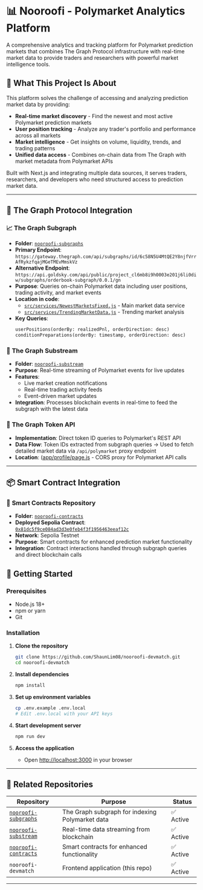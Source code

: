 # 📊 Nooroofi - Polymarket Analytics Platform

A comprehensive analytics and tracking platform for Polymarket prediction markets that combines The Graph Protocol infrastructure with real-time market data to provide traders and researchers with powerful market intelligence tools.

## 🎯 What This Project Is About

This platform solves the challenge of accessing and analyzing prediction market data by providing:

- **Real-time market discovery** - Find the newest and most active Polymarket prediction markets
- **User position tracking** - Analyze any trader's portfolio and performance across all markets
- **Market intelligence** - Get insights on volume, liquidity, trends, and trading patterns
- **Unified data access** - Combines on-chain data from The Graph with market metadata from Polymarket APIs

Built with Next.js and integrating multiple data sources, it serves traders, researchers, and developers who need structured access to prediction market data.

---

## 🔗 The Graph Protocol Integration

### 📈 **The Graph Subgraph**

- **Folder**: [`nooroofi-subgraphs`](https://github.com/ShaunLim08/nooroofi-subgraphs)
- **Primary Endpoint**: `https://gateway.thegraph.com/api/subgraphs/id/6c58N5U4MtQE2Y8njfVrrAfRykzfqajMGeTMEvMmskVz`
- **Alternative Endpoint**: `https://api.goldsky.com/api/public/project_cl6mb8i9h0003e201j6li0diw/subgraphs/orderbook-subgraph/0.0.1/gn`
- **Purpose**: Queries on-chain Polymarket data including user positions, trading activity, and market events
- **Location in code**:
  - [`src/services/NewestMarketsFixed.js`](src/services/NewestMarketsFixed.js) - Main market data service
  - [`src/services/TrendingMarketData.js`](src/services/TrendingMarketData.js) - Trending market analysis
- **Key Queries**:
  ```graphql
  userPositions(orderBy: realizedPnl, orderDirection: desc)
  conditionPreparations(orderBy: timestamp, orderDirection: desc)
  ```

### 🌊 **The Graph Substream**

- **Folder**: [`nooroofi-substream`](https://github.com/ShaunLim08/nooroofi-substream)
- **Purpose**: Real-time streaming of Polymarket events for live updates
- **Features**:
  - Live market creation notifications
  - Real-time trading activity feeds
  - Event-driven market updates
- **Integration**: Processes blockchain events in real-time to feed the subgraph with the latest data

### 🔌 **The Graph Token API**

- **Implementation**: Direct token ID queries to Polymarket's REST API
- **Data Flow**: Token IDs extracted from subgraph queries → Used to fetch detailed market data via `/api/polymarket` proxy endpoint
- **Location**: ([app/profile/page.js](https://github.com/ShaunLim08/nooroofi-devmatch/blob/main/src/app/profile/page.js) - CORS proxy for Polymarket API calls

---

## 📦 Smart Contract Integration

### 🔗 **Smart Contracts Repository**

- **Folder**: [`nooroofi-contracts`](https://github.com/ShaunLim08/nooroofi-contracts)
- **Deployed Sepolia Contract**: [`0x81dc5f9ce084ad3d3e0feb4f3f1956463eeaf12c`](https://sepolia.etherscan.io/address/0x81dc5f9ce084ad3d3e0feb4f3f1956463eeaf12c)
- **Network**: Sepolia Testnet
- **Purpose**: Smart contracts for enhanced prediction market functionality
- **Integration**: Contract interactions handled through subgraph queries and direct blockchain calls

## 🚀 **Getting Started**

### Prerequisites

- Node.js 18+
- npm or yarn
- Git

### Installation

1. **Clone the repository**

   ```bash
   git clone https://github.com/ShaunLim08/nooroofi-devmatch.git
   cd nooroofi-devmatch
   ```

2. **Install dependencies**

   ```bash
   npm install
   ```

3. **Set up environment variables**

   ```bash
   cp .env.example .env.local
   # Edit .env.local with your API keys
   ```

4. **Start development server**

   ```bash
   npm run dev
   ```

5. **Access the application**
   - Open [http://localhost:3000](http://localhost:3000) in your browser

---

## 🔗 **Related Repositories**

| Repository                                                               | Purpose                                         | Status    |
| ------------------------------------------------------------------------ | ----------------------------------------------- | --------- |
| [`nooroofi-subgraphs`](https://github.com/ShaunLim08/nooroofi-subgraphs) | The Graph subgraph for indexing Polymarket data | ✅ Active |
| [`nooroofi-substream`](https://github.com/ShaunLim08/nooroofi-substream) | Real-time data streaming from blockchain        | ✅ Active |
| [`nooroofi-contracts`](https://github.com/ShaunLim08/nooroofi-contracts) | Smart contracts for enhanced functionality      | ✅ Active |
| `nooroofi-devmatch`                                                      | Frontend application (this repo)                | ✅ Active |

---
